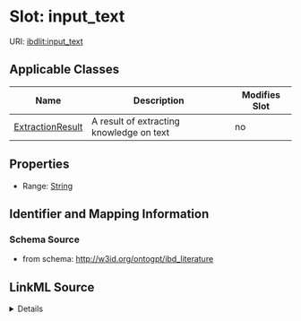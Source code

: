 

# Slot: input_text

URI: [ibdlit:input_text](http://w3id.org/ontogpt/ibd_literature/input_text)



<!-- no inheritance hierarchy -->





## Applicable Classes

| Name | Description | Modifies Slot |
| --- | --- | --- |
| [ExtractionResult](ExtractionResult.md) | A result of extracting knowledge on text |  no  |







## Properties

* Range: [String](String.md)





## Identifier and Mapping Information







### Schema Source


* from schema: http://w3id.org/ontogpt/ibd_literature




## LinkML Source

<details>
```yaml
name: input_text
from_schema: http://w3id.org/ontogpt/ibd_literature
rank: 1000
alias: input_text
owner: ExtractionResult
domain_of:
- ExtractionResult
range: string

```
</details>